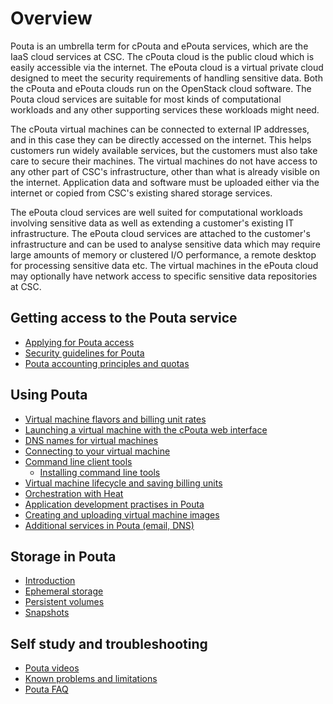 # Overview

Pouta is an umbrella term for cPouta and ePouta services, which are the 
IaaS cloud services at CSC. The cPouta cloud is the public cloud which 
is easily accessible via the internet. The ePouta cloud is a virtual 
private cloud designed to meet the security requirements of handling 
sensitive data. Both the cPouta and ePouta clouds run on the OpenStack 
cloud software. The Pouta cloud services are suitable for most kinds of 
computational workloads and any other supporting services these workloads 
might need.

The cPouta virtual machines can be connected to external IP addresses,
and in this case they can be directly accessed on the internet. This
helps customers run widely available services, but the customers must
also take care to secure their machines. The virtual machines do not
have access to any other part of CSC's infrastructure, other than what
is already visible on the internet. Application data and software must
be uploaded either via the internet or copied from CSC's existing
shared storage services.
 
The ePouta cloud services are well suited for computational workloads
involving sensitive data as well as extending a customer's existing IT
infrastructure. The ePouta cloud services are attached to the customer's
infrastructure and can be used to analyse sensitive data which may
require large amounts of memory or clustered I/O performance, a remote
desktop for processing sensitive data etc. The virtual machines in the
ePouta cloud may optionally have network access to specific sensitive
data repositories at CSC.

## Getting access to the Pouta service
* [Applying for Pouta access](../../accounts/how-to-add-service-access-for-project.md)
* [Security guidelines for Pouta](security.md)
* [Pouta accounting principles and quotas](accounting.md)

## Using Pouta
* [Virtual machine flavors and billing unit rates](vm-flavors-and-billing.md)
* [Launching a virtual machine with the cPouta web interface](launch-vm-from-web-gui.md)
* [DNS names for virtual machines](additional-services.md#dns-services-in-cpouta)
* [Connecting to your virtual machine](connecting-to-vm.md)
* [Command line client tools](command-line-tools.md)
    * [Installing command line tools](install-client.md)
* [Virtual machine lifecycle and saving billing units](vm-lifecycle.md)
* [Orchestration with Heat](heat-orchestration.md)
* [Application development practises in Pouta](application-dev.md)
* [Creating and uploading virtual machine images](adding-images.md)
* [Additional services in Pouta (email, DNS)](additional-services.md)

## Storage in Pouta
* [Introduction](storage.md)
* [Ephemeral storage](ephemeral-storage.md)
* [Persistent volumes](persistent-volumes.md)
* [Snapshots](snapshots.md)

## Self study and troubleshooting
* [Pouta videos](pouta-videos.md)
* [Known problems and limitations](known-problems.md)
* [Pouta FAQ](../../support/faq/index.md#pouta)
